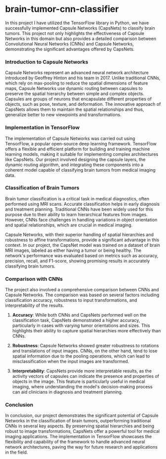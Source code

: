 # brain-tumor-cnn-classifier
In this project I have utilized the TensorFlow library in Python, we have successfully implemented Capsule Networks (CapsNets) to classify brain tumors. This project not only highlights the effectiveness of Capsule Networks in this domain but also provides a detailed comparison between Convolutional Neural Networks (CNNs) and Capsule Networks, demonstrating the significant advantages offered by CapsNets.

### Introduction to Capsule Networks
Capsule Networks represent an advanced neural network architecture introduced by Geoffrey Hinton and his team in 2017. Unlike traditional CNNs, which rely on max-pooling to reduce the spatial dimensions of feature maps, Capsule Networks use dynamic routing between capsules to preserve the spatial hierarchy between simple and complex objects. Capsules are groups of neurons that encapsulate different properties of objects, such as pose, texture, and deformation. The innovative approach of CapsNets allows them to maintain the spatial relationships and thus, generalize better to new viewpoints and transformations.

### Implementation in TensorFlow
The implementation of Capsule Networks was carried out using TensorFlow, a popular open-source deep learning framework. TensorFlow offers a flexible and efficient platform for building and training machine learning models, making it suitable for implementing complex architectures like CapsNets. Our project involved designing the capsule layers, the dynamic routing algorithm, and integrating these components into a coherent model capable of classifying brain tumors from medical imaging data.

### Classification of Brain Tumors
Brain tumor classification is a critical task in medical diagnostics, often performed using MRI scans. Accurate classification helps in early diagnosis and treatment planning. Traditional CNNs have been widely used for this purpose due to their ability to learn hierarchical features from images. However, CNNs face challenges in handling variations in object orientation and spatial relationships, which are crucial in medical imaging.

Capsule Networks, with their superior handling of spatial hierarchies and robustness to affine transformations, provide a significant advantage in this context. In our project, the CapsNet model was trained on a dataset of brain MRI images, labeled as either having a tumor or being healthy. The network's performance was evaluated based on metrics such as accuracy, precision, recall, and F1-score, showing promising results in accurately classifying brain tumors.

### Comparison with CNNs
The project also involved a comprehensive comparison between CNNs and Capsule Networks. The comparison was based on several factors including classification accuracy, robustness to input transformations, and interpretability of the results.

1. **Accuracy**: While both CNNs and CapsNets performed well on the classification task, CapsNets demonstrated a higher accuracy, particularly in cases with varying tumor orientations and sizes. This highlights their ability to capture spatial hierarchies more effectively than CNNs.

2. **Robustness**: Capsule Networks showed greater robustness to rotations and translations of input images. CNNs, on the other hand, tend to lose spatial information due to the pooling operations, which can lead to misclassification when the input images are transformed.

3. **Interpretability**: CapsNets provide more interpretable results, as the activity vectors of capsules can indicate the presence and properties of objects in the image. This feature is particularly useful in medical imaging, where understanding the model's decision-making process can aid clinicians in diagnosis and treatment planning.

### Conclusion
In conclusion, our project demonstrates the significant potential of Capsule Networks in the classification of brain tumors, outperforming traditional CNNs in several key aspects. By preserving spatial hierarchies and being robust to image transformations, CapsNets offer a powerful tool for medical imaging applications. The implementation in TensorFlow showcases the flexibility and capability of the framework to handle advanced neural network architectures, paving the way for future research and applications in the field.
